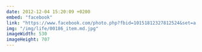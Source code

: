 ```yaml
---
date: 2012-12-04 15:20:09 +0200
embed: "facebook"
link: "https://www.facebook.com/photo.php?fbid=10151812327812524&set=a.10150345935997524.424350.558382523&type=3"
img: "/img/life/00186_item.md.jpg"
imageWidth: 530
imageHeight: 707
---
```


